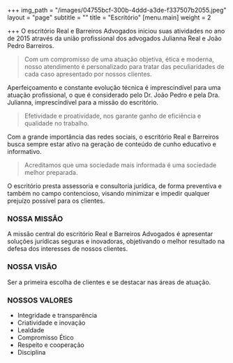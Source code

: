 +++
img_path = "/images/04755bcf-300b-4ddd-a3de-f337507b2055.jpeg"
layout = "page"
subtitle = ""
title = "Escritório"
[menu.main]
weight = 2

+++
O escritório Real e Barreiros Advogados iniciou suas atividades no ano de 2015 através da união profissional dos advogados Julianna Real e João Pedro Barreiros.

> Com um compromisso de uma atuação objetiva, ética e moderna, nosso atendimento é personalizado para tratar das peculiaridades de cada caso apresentado por nossos clientes.

Aperfeiçoamento e constante evolução técnica é imprescindível para uma atuação profissional, o que é considerado pelo Dr. João Pedro e pela Dra. Julianna, imprescindível para a missão do escritório.

> Efetividade e proatividade, nos garante ganho de eficiência e qualidade no trabalho.

Com a grande importância das redes sociais, o escritório Real e Barreiros busca sempre estar ativo na geração de conteúdo de cunho educativo e informativo. 

> Acreditamos que uma sociedade mais informada é uma sociedade melhor preparada.

O escritório presta assessoria e consultoria jurídica, de forma preventiva e também no campo contencioso, visando minimizar e impedir qualquer prejuízo possível para os clientes.

### NOSSA MISSÃO

A missão central do escritório Real e Barreiros Advogados é apresentar soluções jurídicas seguras e inovadoras, objetivando o melhor resultado na defesa dos interesses de nossos clientes.

### NOSSA VISÃO

Ser a primeira escolha de clientes e se destacar nas áreas de atuação.

### NOSSOS VALORES

* Integridade e transparência
* Criatividade e inovação
* Lealdade
* Compromisso Ético
* Respeito e cooperação
* Disciplina
